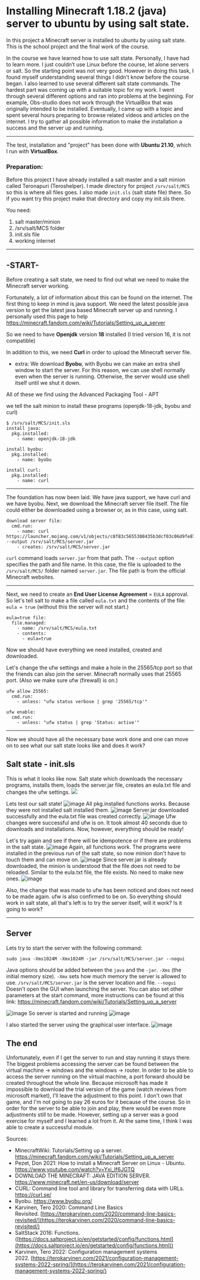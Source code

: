 # Installing Minecraft 1.18.2 (java) server to ubuntu by using salt state.

In this project a Minecraft server is installed to ubuntu by using salt state. This is the school project and the final work of the course.

In the course we have learned how to use salt state. Personally, I have had to learn more. I just couldn’t use Linux before the course, let alone servers or salt.
So the starting point was not very good. However in doing this task, I found myself understanding several things I didn’t know before the course began. I also learned to use several different salt state commands. The hardest part was coming up with a suitable topic for my work. I went through several different options and ran into problems at the beginning. For example, Obs-studio does not work through the VirtualBox that was originally intended to be installed. Eventually, I came up with a topic and spent several hours preparing to browse related videos and articles on the internet. I try to gather all possible information to make the installation a success and the server up and running.

----------

The test, installation and "project" has been done with **Ubuntu 21.10**, which I run with **VirtualBox**.

### Preparation: 
Before this project I have already installed a salt master and a salt minion called Teronapuri (Teroshelper).
I made directory for project `/srv/salt/MCS` so this is where all files goes. I also made `init.sls` (salt state file) there. So if you want try this project make that directory and copy my init.sls there. 

You need:
1. salt master/minion
2. /srv/salt/MCS folder
3. init.sls file
4. working internet

---------------

## -START-
Before creating a salt state, we need to find out what we need to make the Minecraft server working. 

Fortunately, a lot of information about this can be found on the internet. The first thing to keep in mind is java support. We need the latest possible java version to get the latest java based Minecraft server up and running. I personally used this page to help https://minecraft.fandom.com/wiki/Tutorials/Setting_up_a_server

So we need to have **Openjdk** version **18** installed (I tried version 16, it is not compatible)

In addition to this, we need **Curl** in order to upload the Minecraft server file.

+ extra: We download **Byobu**, with Byobu we can make an extra shell window to start the server. For this reason, we can use shell normally even when the server is running. Otherwise, the server would use shell itself until we shut it down. 

All of these we find using the Advanced Packaging Tool - APT

we tell the salt minion to install these programs (openjdk-18-jdk, byobu and curl)
```
$ /srv/salt/MCS/init.sls
install java:
  pkg.installed:
    - name: openjdk-18-jdk
     
install byobu:
  pkg.installed: 
    - name: byobu
     
install curl:
  pkg.installed:
    - name: curl
```

-----------------------

The foundation has now been laid. We have java support, we have curl and we have byobu. Next, we download the Minecraft server file itself. The file could either be downloaded using a browser or, as in this case, using salt.

```
download server file: 
  cmd.run:
    - name: curl https://launcher.mojang.com/v1/objects/c8f83c5655308435b3dcf03c06d9fe8740a77469/server.jar --output /srv/salt/MCS/server.jar
    - creates: /srv/salt/MCS/server.jar
```
`curl` command loads `server.jar` from that path. The `--output` option specifies the path and file name. In this case, the file is uploaded to the `/srv/salt/MCS/` folder named `server.jar`. The file path is from the official Minecraft websites.

-------------------------
Next, we need to create an **End User License Agreement** = `EULA` approval. So let's tell salt to make a file called `eula.txt` and the contents of the file: `eula = true` (without this the server will not start.)

```
eula=true file:
  file.managed:
    - name: /srv/salt/MCS/eula.txt
    - contents: 
      - eula=true
```
Now we should have everything we need installed, created and downloaded. 

Let's change the ufw settings and make a hole in the 25565/tcp port so that the friends can also join the server. Minecraft normally uses that 25565 port. (Also we make sure ufw (firewall) is on.)

```
ufw allow 25565:
  cmd.run:
    - unless: "ufw status verbose | grep '25565/tcp'"

ufw enable:
  cmd.run:
    - unless: "ufw status | grep 'Status: active'"
```

---------------------

Now we should have all the necessary base work done and one can move on to see what our salt state looks like and does it work?


## Salt state - init.sls
This is what it looks like now. Salt state which downloads the necessary programs, installs them, loads the server.jar file, creates an eula.txt file and changes the ufw settings.
![](https://cdn.discordapp.com/attachments/784040982043295814/975466582316834946/unknown.png)







Lets test our salt state! 
![image](/.attachments/af06dd37017a1131bd1f54d41abd0770994bf9e7.png)
All pkg.installed functions works. Because they were not installed salt installed them.
![image](/.attachments/bef879f12705f3c2090ffd1f099ce3143f5ecb3c.png)
Server.jar downloaded successfully and the eula.txt file was created correctly.
![image](/.attachments/efeecc2256e8d47178085fd588e45deb303e8927.png)
Ufw changes were successful and ufw is on. It took almost 40 seconds due to downloads and installations. Now, however, everything should be ready!

Let's try again and see if there will be idempotence or if there are problems in the salt state.
![image](/.attachments/309b973ea42ed2383fe92a2edc7000aad309099c.png)
Again, all functions work. The programs were installed in the previous run of the salt state, so now minion don't have to touch them and can move on.
![image](/.attachments/5c6642cc5d657372bea7a8bd65390a927dc5272c.png)
Since server.jar is already downloaded, the minion is understood that the file does not need to be reloaded. Similar to the eula.txt file, the file exists. No need to make new ones.
![image](/.attachments/e9d6ba7458f76c0dbeba2dc507e1e81596366a1a.png)
  
Also, the change that was made to ufw has been noticed and does not need to be made again. ufw is also confirmed to be on. 
So everything should work in salt state, all that's left is to try the server itself, will it work? Is it going to work?

-------------

## Server
Lets try to start the server with the following command:
```
sudo java -Xms1024M -Xmx1024M -jar /srv/salt/MCS/server.jar --nogui
```
Java options should be added between the `java` and the `-jar`.
`-Xms` (the initial memory size).
`-Xmx` sets how much memory the server is allowed to use.
`/srv/salt/MCS/server.jar` is the server location and file.
`--nogui` Doesn't open the GUI when launching the server.
You can also set other parameters at the start command, more instructions can be found at this link:
https://minecraft.fandom.com/wiki/Tutorials/Setting_up_a_server

![image](/.attachments/fd259946c462d40e9d02d34b769ae043e6265453.png)
So server is started and running
![image](/.attachments/f2e50820311da67f3ef7e961e799b4f283cc47ab.png)


I also started the server using the graphical user interface.
![image](/.attachments/32733eef6fbf816859c526f22ff52b94288776e8.png)

## The end

Unfortunately, even if I get the server to run and stay running it stays there. The biggest problems accessing the server can be found between the virtual machine -> windows and the windows -> router. In order to be able to access the server running on the virtual machine, a port forward should be created throughout the whole line. Because microsoft has made it impossible to download the trial version of the game (watch reviews from microsoft market), I'll leave the adjustment to this point. I don't own that game, and I'm not going to pay 26 euros for it because of the course. So in order for the server to be able to join and play, there would be even more adjustments still to be made. However, setting up a server was a good exercise for myself and I learned a lot from it. At the same time, I think I was able to create a successful module.



Sources:

- MinecraftWiki: Tutorials/Setting up a server. https://minecraft.fandom.com/wiki/Tutorials/Setting_up_a_server
- Pezet, Don 2021: How to install a Minecraft Server on Linux - Ubuntu. https://www.youtube.com/watch?v=Yxi_If6JGTQ
- DOWNLOAD THE MINECRAFT: JAVA EDITION SERVER. https://www.minecraft.net/en-us/download/server
- CURL: Command line tool and library for transferring data with URLs. https://curl.se/
- Byobu. https://www.byobu.org/
- Karvinen, Tero 2020: Command Line Basics Revisited. [https://terokarvinen.com/2020/command-line-basics-revisited/](https://terokarvinen.com/2020/command-line-basics-revisited/)
- SaltStack 2016: Functions. ([https://docs.saltproject.io/en/getstarted/config/functions.html](https://docs.saltproject.io/en/getstarted/config/functions.html))
- Karvinen, Tero 2022: Configuration management systems 2022. [https://terokarvinen.com/2021/configuration-management-systems-2022-spring/](https://terokarvinen.com/2021/configuration-management-systems-2022-spring/)
